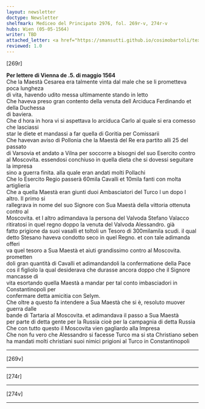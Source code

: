 ```yaml
---
layout: newsletter
doctype: Newsletter
shelfmark: Mediceo del Principato 2976, fol. 269r-v, 274r-v
hubs: Wien (05-05-1564)
writer: TBD
attached_letter: <a href="https://smansutti.github.io/cosimobartoli/texts/TBD/">TBD</a>
reviewed: 1.0
---
```


[269r]  
  
  
<strong>Per lettere di Vienna de .5. di maggio 1564</strong>  
Che la Maestà Cesarea era talmente vinta dal male che se li prometteva poca lungheza  
di vita, havendo udito messa ultimamente stando in letto  
Che haveva preso gran contento della venuta dell Arciduca Ferdinando et della Duchessa  
di baviera.  
Che d hora in hora vi si aspettava lo arciduca Carlo al quale si era comesso che lasciassi  
star le diete et mandassi a far quella di Goritia per Comissarii  
Che havevan aviso di Pollonia che la Maestà del Re era partito alli 25 del passato  
di Varsovia et andato a Vilna per soccorre a bisogni del suo Esercito contro  
al Moscovita. essendosi conchiuso in quella dieta che si dovessi seguitare la impresa  
sino a guerra finita. alla quale eran andati molti Pollachi  
Che lo Esercito Regio passerà 60mila Cavalli et 10mila fanti con molta artiglieria  
Che a quella Maestà eran giunti duoi Ambasciatori del Turco l un dopo l altro. Il primo si  
rallegrava in nome del suo Signore con Sua Maestà della vittoria ottenuta contro al  
Moscovita. et l altro adimandava la persona del Valvoda Stefano Valacco  
ritiratosi in quel regno doppo la venuta del Valvoda Alessandro. già  
fatto prigione da suoi vasalli et toltoli un Tesoro di 300milamila scudi. il qual  
detto Stesano haveva condotto seco in quel Regno. et con tale adimanda offeri  
va quel tesoro a Sua Maestà et aiuti grandissimo contro al Moscovita. prometten  
doli gran quantità di Cavalli et adimandandoli la confermatione della Pace  
cos il figliolo la qual desiderava che durasse ancora doppo che il Signore mancasse di  
vita esortando quella Maestà a mandar per tal conto imbasciadori in Constantinopoli per  
confermare detta amicitia con Selym.  
Che oltre a questo fa intendere a Sua Maestà che si è, resoluto muover guerra dalle  
bande di Tartaria al Moscovita. et adimandava il passo a Sua Maestà  
per parte di detta gente per la Russia cioè per la campagnia di detta Russia  
Che con tutto questo il Moscovita vien gagliardo alla Impresa  
Che non fu vero che Alessandro si facesse Turco ma si sta Christiano seben  
ha mandati molti christiani suoi nimici prigioni al Turco in Constantinopoli  
  
---  

[269v]  
  
  
  
---  

[274r]  
  
  
  
---  

[274v]  
  
  
  
---  

